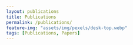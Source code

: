 ```yaml
---
layout: publications
title: Publications
permalink: /publications/
feature-img: "assets/img/pexels/desk-top.webp"
tags: [Publications, Papers]
---
```

